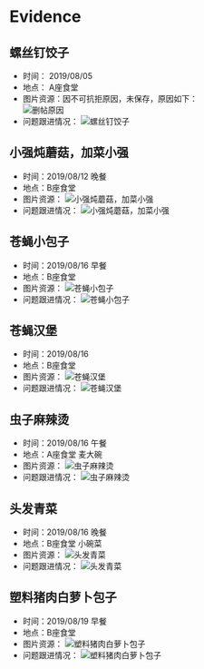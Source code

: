 # Evidence
## 螺丝钉饺子
-   时间： 2019/08/05
-   地点： A座食堂
-   图片资源：因不可抗拒原因，未保存，原因如下：    
    ![删帖原因](./images/tracking/360Tracking_20190805_01.png)
-   问题跟进情况： ![螺丝钉饺子](./images/tracking/360Tracking_20190805.png)  

##  小强炖蘑菇，加菜小强
-   时间：2019/08/12 晚餐
-   地点：B座食堂
-   图片资源：
    ![小强炖蘑菇，加菜小强](./images/360Survivor_20190812.png)
-   问题跟进情况： ![小强炖蘑菇，加菜小强](./images/tracking/360Tracking_20190812.png)  


##  苍蝇小包子
-   时间：2019/08/16 早餐
-   地点：B座食堂
-   图片资源：
    ![苍蝇小包子](./images/360Survivor_20190816_03.png)
-   问题跟进情况： ![苍蝇小包子](./images/tracking/360Tracking_20190816_03.png) 

##  苍蝇汉堡
-   时间：2019/08/16
-   地点：B座食堂
-   图片资源：
    ![苍蝇汉堡](./images/360Survivor_20190816_02.png)
-   问题跟进情况： ![苍蝇汉堡](./images/tracking/360Tracking_20190816.png)  


##  虫子麻辣烫
-   时间：2019/08/16 午餐
-   地点：A座食堂 麦大碗
-   图片资源：
    ![虫子麻辣烫](./images/360Survivor_20190816_01.png)
-   问题跟进情况： ![虫子麻辣烫](./images/tracking/360Tracking_20190816_01.png)  

##  头发青菜
-   时间：2019/08/16 晚餐
-   地点：B座食堂 小碗菜
-   图片资源：
    ![头发青菜](./images/360Survivor_20190816_04.png)
-   问题跟进情况： ![头发青菜](./images/tracking/360Tracking_20190816_04.png)  

##  塑料猪肉白萝卜包子
-   时间：2019/08/19 早餐
-   地点：B座食堂
-   图片资源：
    ![塑料猪肉白萝卜包子](./images/360Survivor_20190819.png)
-   问题跟进情况： ![塑料猪肉白萝卜包子](./images/tracking/360Tracking_20190819.png)  